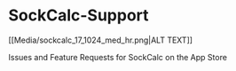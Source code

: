 # SockCalc-Support

[[Media/sockcalc_17_1024_med_hr.png|ALT TEXT]]

Issues and Feature Requests for SockCalc on the App Store
